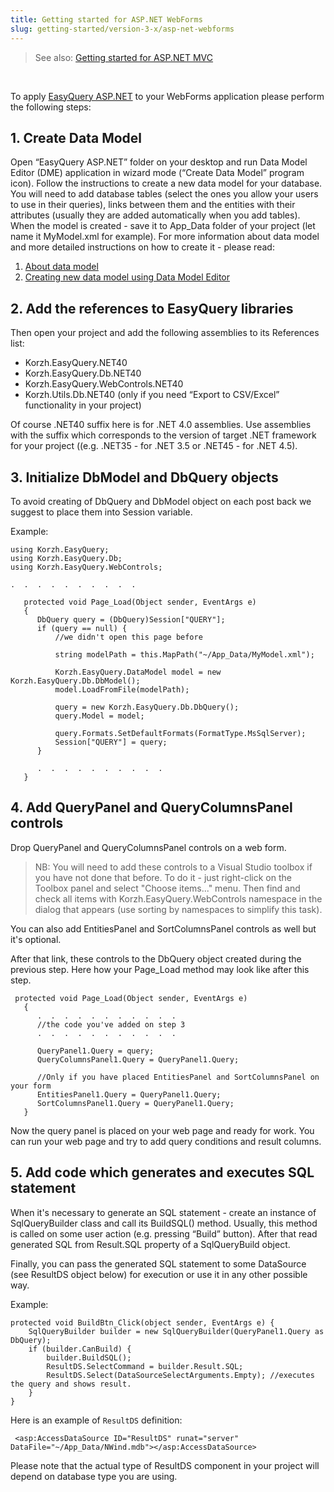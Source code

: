 ```yaml
---
title: Getting started for ASP.NET WebForms
slug: getting-started/version-3-x/asp-net-webforms
---
```


> See also: [Getting started for ASP.NET MVC](//easyquery/docs/getting-started/asp-net-mvc)

&nbsp;             

To apply [EasyQuery ASP.NET](//easyquery#asp-net/) to your WebForms application please perform the following steps:

## 1. Create Data Model

Open “EasyQuery ASP.NET” folder on your desktop and run Data Model Editor (DME) application in wizard mode (“Create Data Model” program icon). Follow the instructions to create a new data model for your database.
You will need to add database tables (select the ones you allow your users to use in their queries), links between them and the entities with their attributes (usually they are added automatically when you add tables).
When the model is created - save it to App_Data folder of your project (let name it MyModel.xml for example).
For more information about data model and more detailed instructions on how to create it - please read:

1. [About data model](/fundamentals/data-model)
2. [Creating new data model using Data Model Editor](/getting-started/new-data-model)

## 2. Add the references to EasyQuery libraries

Then open your project and add the following assemblies to its References list:

  - Korzh.EasyQuery.NET40
  - Korzh.EasyQuery.Db.NET40
  - Korzh.EasyQuery.WebControls.NET40
  - Korzh.Utils.Db.NET40 (only if you need “Export to CSV/Excel” functionality in your project)

Of course .NET40 suffix here is for .NET 4.0 assemblies. Use assemblies with the suffix which corresponds to the version of target .NET framework for your project ((e.g. .NET35 - for .NET 3.5 or .NET45 - for .NET 4.5).

## 3. Initialize DbModel and DbQuery objects

To avoid creating of DbQuery and DbModel object on each post back we suggest to place them into Session variable.

Example: 

```
using Korzh.EasyQuery;
using Korzh.EasyQuery.Db;
using Korzh.EasyQuery.WebControls;
 
.  .  .  .  .  .  .  .  .  .
 
   protected void Page_Load(Object sender, EventArgs e) 
   { 
      DbQuery query = (DbQuery)Session["QUERY"];
      if (query == null) {  
          //we didn't open this page before
 
          string modelPath = this.MapPath("~/App_Data/MyModel.xml");
 
          Korzh.EasyQuery.DataModel model = new Korzh.EasyQuery.Db.DbModel(); 
          model.LoadFromFile(modelPath); 
 
          query = new Korzh.EasyQuery.Db.DbQuery(); 
          query.Model = model;
 
          query.Formats.SetDefaultFormats(FormatType.MsSqlServer); 
          Session["QUERY"] = query; 
      }
 
      .  .  .  .  .  .  .  .  .  .
   } 
```

## 4. Add QueryPanel and QueryColumnsPanel controls

Drop QueryPanel and QueryColumnsPanel controls on a web form. 

> NB:
You will need to add these controls to a Visual Studio toolbox if you have not done that before. 
To do it - just right-click on the Toolbox panel and select "Choose items..." menu. 
Then find and check all items with Korzh.EasyQuery.WebControls namespace in the dialog that appears (use sorting by namespaces to simplify this task).

You can also add EntitiesPanel and SortColumnsPanel controls as well but it's optional.

After that link, these controls to the DbQuery object created during the previous step. Here how your Page_Load method may look like after this step. 

```
 protected void Page_Load(Object sender, EventArgs e) 
   { 
      .  .  .  .  .  .  .  .  .  .  .
      //the code you've added on step 3
      .  .  .  .  .  .  .  .  .  .  .
 
      QueryPanel1.Query = query;
      QueryColumnsPanel1.Query = QueryPanel1.Query;
 
      //Only if you have placed EntitiesPanel and SortColumnsPanel on your form  
      EntitiesPanel1.Query = QueryPanel1.Query;
      SortColumnsPanel1.Query = QueryPanel1.Query;
   } 
```

Now the query panel is placed on your web page and ready for work. You can run your web page and try to add query conditions and result columns.

## 5. Add code which generates and executes SQL statement

When it's necessary to generate an SQL statement - create an instance of SqlQueryBuilder class and call its BuildSQL() method. Usually, this method is called on some user action (e.g. pressing “Build” button). After that read generated SQL from Result.SQL property of a SqlQueryBuild object.

Finally, you can pass the generated SQL statement to some DataSource (see ResultDS object below) for execution or use it in any other possible way.

Example: 

```
protected void BuildBtn_Click(object sender, EventArgs e) { 
    SqlQueryBuilder builder = new SqlQueryBuilder(QueryPanel1.Query as DbQuery);
    if (builder.CanBuild) {
        builder.BuildSQL();
        ResultDS.SelectCommand = builder.Result.SQL;  
        ResultDS.Select(DataSourceSelectArguments.Empty); //executes the query and shows result. 
    }
} 
```

Here is an example of `ResultDS` definition:

``` 
 <asp:AccessDataSource ID="ResultDS" runat="server" DataFile="~/App_Data/NWind.mdb"></asp:AccessDataSource>
```

Please note that the actual type of ResultDS component in your project will depend on database type you are using.